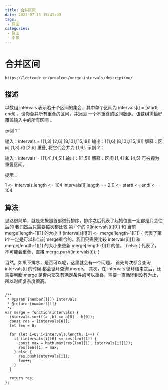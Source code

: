 ```yaml
---
title: 合并区间
date: 2023-07-15 15:41:09
tags:
 - 算法
categories:
 - 算法
 - 中等
---
```


# 合并区间


```
https://leetcode.cn/problems/merge-intervals/description/
```

## 描述

以数组 intervals 表示若干个区间的集合，其中单个区间为 intervals[i] = [starti, endi] 。请你合并所有重叠的区间，并返回 一个不重叠的区间数组，该数组需恰好覆盖输入中的所有区间 。

 

示例 1：

输入：intervals = [[1,3],[2,6],[8,10],[15,18]]
输出：[[1,6],[8,10],[15,18]]
解释：区间 [1,3] 和 [2,6] 重叠, 将它们合并为 [1,6].
示例 2：

输入：intervals = [[1,4],[4,5]]
输出：[[1,5]]
解释：区间 [1,4] 和 [4,5] 可被视为重叠区间。
 

提示：

1 <= intervals.length <= 104
intervals[i].length == 2
0 <= starti <= endi <= 104


## 算法


思路很简单，就是先按照首部进行排序，排序之后代表了起始位置一定都是只会往后的
我们然后只需要每次都比较 
第 i 个的 0(intervals[i][0]) 和 当前merge[length-1][1] 的大小
if (intervals[i][0] <= merge[length-1][1]) {
  代表了第i个一定是可以和当前merge重合的，我们只需要比较
  intervals[i][1] 和 merge[length-1][1] 的大小来更新 merge[length-1][1] 的值。
} else {
  代表了，不可能会重叠，直接
  merge.push(intervals[i]);
}


当然，如果不排序，是否可以呢，这里就会有一个问题，
首先每次都会查询 intervals[i] 的时候 都会循环查询 merge。
其次，在 intervals 循环结束之后，还需要判断 merge 是否内部又有满足条件的可以重叠，需要一直循环到没有为止，所以时间复杂度很高。


```

/**
 * @param {number[][]} intervals
 * @return {number[][]}
 */
var merge = function(intervals) {
  intervals.sort((a ,b) => a[0] - b[0]);
  const res = [intervals[0]];
  let len = 0;

  for (let i=0; i<intervals.length; i++) {
    if (intervals[i][0] <= res[len][1]) {
      const max = Math.max(res[len][1], intervals[i][1]);
      res[len][1] = max;
    } else {
      res.push(intervals[i]);
      len++;
    }
  }

  return res;
};

```

